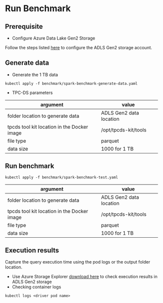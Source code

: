 #  Run Benchmark
## Prerequisite

- Configure Azure Data Lake Gen2 Storage

Follow the steps listed [here](https://docs.microsoft.com/en-us/azure/storage/blobs/create-data-lake-storage-account) to configure the ADLS Gen2 storage account.


## Generate data
  - Generate the 1 TB data
  ````
  kubectl apply -f benchmark/spark-benchmark-generate-data.yaml
  ````
  - TPC-DS parameters

| argument                                    | value                   |
|---------------------------------------------|-------------------------|
| folder location to generate data            | ADLS Gen2 data location |
| tpcds tool kit location in the Docker image | /opt/tpcds-kit/tools    |
| file type                                   | parquet                 |
| data size                                   | 1000 for 1 TB           |

## Run benchmark
  ````
  kubectl apply -f benchmark/spark-benchmark-test.yaml
  ````

| argument                                    | value                   |
|---------------------------------------------|-------------------------|
| folder location to generate data            | ADLS Gen2 data location |
| tpcds tool kit location in the Docker image | /opt/tpcds-kit/tools    |
| file type                                   | parquet                 |
| data size                                   | 1000 for 1 TB           |

## Execution results

Capture the query execution time using the pod logs or the output folder location.

  - Use Azure Storage Explorer [download here](https://azure.microsoft.com/en-us/features/storage-explorer/) to check execution results in ADLS Gen2 storage
  - Checking container logs
  ````
  kubectl logs <driver pod name>
  ````
